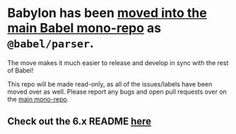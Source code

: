 # Babylon has been [moved into the main Babel mono-repo](https://github.com/babel/babel/tree/master/packages/babel-parser) as `@babel/parser`.

The move makes it much easier to release and develop in sync with the rest of Babel!

This repo will be made read-only, as all of the issues/labels have been moved over as well. Please report any bugs and open pull requests over on the [main mono-repo](https://github.com/babel/babel).

## Check out the 6.x README [here](https://github.com/babel/babylon/blob/6.x/README.md)
